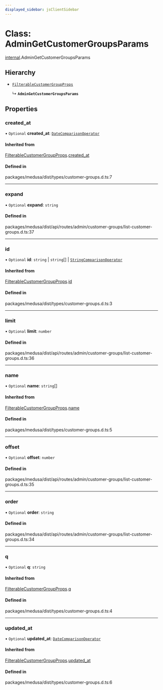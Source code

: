 ```yaml
---
displayed_sidebar: jsClientSidebar
---
```


# Class: AdminGetCustomerGroupsParams

[internal](../modules/internal.md).AdminGetCustomerGroupsParams

## Hierarchy

- [`FilterableCustomerGroupProps`](internal.FilterableCustomerGroupProps.md)

  ↳ **`AdminGetCustomerGroupsParams`**

## Properties

### created\_at

• `Optional` **created\_at**: [`DateComparisonOperator`](internal.DateComparisonOperator.md)

#### Inherited from

[FilterableCustomerGroupProps](internal.FilterableCustomerGroupProps.md).[created_at](internal.FilterableCustomerGroupProps.md#created_at)

#### Defined in

packages/medusa/dist/types/customer-groups.d.ts:7

___

### expand

• `Optional` **expand**: `string`

#### Defined in

packages/medusa/dist/api/routes/admin/customer-groups/list-customer-groups.d.ts:37

___

### id

• `Optional` **id**: `string` \| `string`[] \| [`StringComparisonOperator`](internal.StringComparisonOperator.md)

#### Inherited from

[FilterableCustomerGroupProps](internal.FilterableCustomerGroupProps.md).[id](internal.FilterableCustomerGroupProps.md#id)

#### Defined in

packages/medusa/dist/types/customer-groups.d.ts:3

___

### limit

• `Optional` **limit**: `number`

#### Defined in

packages/medusa/dist/api/routes/admin/customer-groups/list-customer-groups.d.ts:36

___

### name

• `Optional` **name**: `string`[]

#### Inherited from

[FilterableCustomerGroupProps](internal.FilterableCustomerGroupProps.md).[name](internal.FilterableCustomerGroupProps.md#name)

#### Defined in

packages/medusa/dist/types/customer-groups.d.ts:5

___

### offset

• `Optional` **offset**: `number`

#### Defined in

packages/medusa/dist/api/routes/admin/customer-groups/list-customer-groups.d.ts:35

___

### order

• `Optional` **order**: `string`

#### Defined in

packages/medusa/dist/api/routes/admin/customer-groups/list-customer-groups.d.ts:34

___

### q

• `Optional` **q**: `string`

#### Inherited from

[FilterableCustomerGroupProps](internal.FilterableCustomerGroupProps.md).[q](internal.FilterableCustomerGroupProps.md#q)

#### Defined in

packages/medusa/dist/types/customer-groups.d.ts:4

___

### updated\_at

• `Optional` **updated\_at**: [`DateComparisonOperator`](internal.DateComparisonOperator.md)

#### Inherited from

[FilterableCustomerGroupProps](internal.FilterableCustomerGroupProps.md).[updated_at](internal.FilterableCustomerGroupProps.md#updated_at)

#### Defined in

packages/medusa/dist/types/customer-groups.d.ts:6
